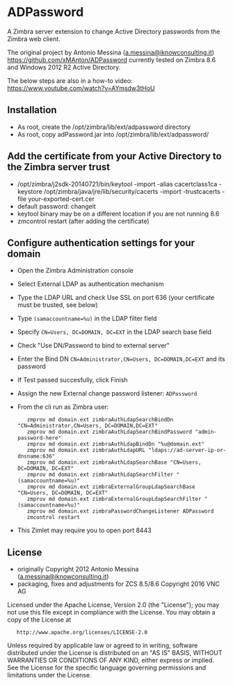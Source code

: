 ADPassword
======================

A Zimbra server extension to change Active Directory passwords from the Zimbra web client.


The original project by Antonio Messina (a.messina@iknowconsulting.it) https://github.com/xMAnton/ADPassword currently tested on Zimbra 8.6 and Windows 2012 R2 Active Directory.

The below steps are also in a how-to video: https://www.youtube.com/watch?v=AYmsdw3tHoU

## Installation

- As root, create the /opt/zimbra/lib/ext/adpassword directory
- As root, copy adPassword.jar into /opt/zimbra/lib/ext/adpassword/

## Add the certificate from your Active Directory to the Zimbra server trust
* /opt/zimbra/j2sdk-20140721/bin/keytool -import -alias cacertclass1ca -keystore /opt/zimbra/java/jre/lib/security/cacerts -import -trustcacerts -file your-exported-cert.cer 
* default password: changeit
* keytool binary may be on a different location if you are not running 8.6
* zmcontrol restart (after adding the certificate)

## Configure authentication settings for your domain

- Open the Zimbra Administration console
- Select External LDAP as authentication mechanism
- Type the LDAP URL and check Use SSL on port 636 (your certificate must be trusted, see below)
- Type `(samaccountname=%u)` in the LDAP filter field
- Specify `CN=Users, DC=DOMAIN, DC=EXT` in the LDAP search base field
- Check "Use DN/Password to bind to external server"
- Enter the Bind DN `CN=Administrator,CN=Users, DC=DOMAIN,DC=EXT` and its password
- If Test passed succesfully, click Finish
- Assign the new External change password listener: `ADPassword`
- From the cli run as Zimbra user:

         zmprov md domain.ext zimbraAuthLdapSearchBindDn "CN=Administrator,CN=Users, DC=DOMAIN,DC=EXT"
         zmprov md domain.ext zimbraAuthLdapSearchBindPassword "admin-password-here"
         zmprov md domain.ext zimbraAuthLdapBindDn "%u@domain.ext"
         zmprov md domain.ext zimbraAuthLdapURL "ldaps://ad-server-ip-or-dnsname:636" 
         zmprov md domain.ext zimbraAuthLdapSearchBase "CN=Users, DC=DOMAIN, DC=EXT"
         zmprov md domain.ext zimbraAuthLdapSearchFilter "(samaccountname=%u)"
         zmprov md domain.ext zimbraExternalGroupLdapSearchBase "CN=Users, DC=DOMAIN, DC=EXT"
         zmprov md domain.ext zimbraExternalGroupLdapSearchFilter "(samaccountname=%u)"
         zmprov md domain.ext zimbraPasswordChangeListener ADPassword
         zmcontrol restart


* This Zimlet may require you to open port 8443


## License
* originally Copyright 2012 Antonio Messina (a.messina@iknowconsulting.it)
* packaging, fixes and adjustments for ZCS 8.5/8.6 Copyright 2016 VNC AG

Licensed under the Apache License, Version 2.0 (the "License"); you may not use this file except in compliance with the License. You may obtain a copy of the License at

       http://www.apache.org/licenses/LICENSE-2.0
Unless required by applicable law or agreed to in writing, software
distributed under the License is distributed on an "AS IS" BASIS,
WITHOUT WARRANTIES OR CONDITIONS OF ANY KIND, either express or implied.
See the License for the specific language governing permissions and
limitations under the License.
